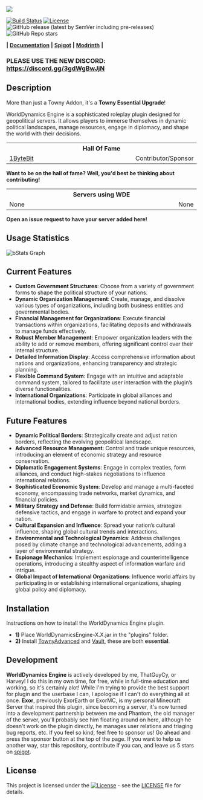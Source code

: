 ![](https://i.imgur.com/t5urpQz.png)

[![Build Status](https://app.travis-ci.com/thatguycy/WorldDynamics-Engine.svg?branch=master)](https://app.travis-ci.com/thatguycy/WorldDynamics-Engine) [![License](https://img.shields.io/badge/License-OSPL-blue)](#license) ![GitHub release (latest by SemVer including pre-releases)](https://img.shields.io/github/downloads-pre/thatguycy/WorldDynamics-Engine/latest/total)
![GitHub Repo stars](https://img.shields.io/github/stars/thatguycy/WorldDynamics-Engine)

**|** [**Documentation**](https://docs.thatguycy.com/) **|** [**Spigot**](https://www.spigotmc.org/resources/worlddynamics-engine.114509/) **|** [**Modrinth**](https://modrinth.com/plugin/worlddynamics-engine) **|**

### PLEASE USE THE NEW DISCORD: https://discord.gg/3gdWgBwJjN

## Description

More than just a Towny Addon, it's a **Towny Essential Upgrade**!

WorldDynamics Engine is a sophisticated roleplay plugin designed for geopolitical servers. It allows players to immerse themselves in dynamic political landscapes, manage resources, engage in diplomacy, and shape the world with their decisions.
<table>
    <tr>
        <th style="width:221%" colspan="2"><b>Hall Of Fame</b></th>
    </tr>
    <tr>
        <td><a href="https://github.com/1ByteBit">1ByteBit</a></td>
        <td>Contributor/Sponsor</td>
    </tr>
</table>

**Want to be on the hall of fame? Well, you'd best be thinking about contributing!**

<table>
    <tr>
        <th style="width:221%" colspan="2"><b>Servers using WDE</b></th>
    </tr>
    <tr>
        <td>None</td>
        <td>None</td>
    </tr>
</table>

**Open an issue request to have your server added here!**


## Usage Statistics

![bStats Graph](https://bstats.org/signatures/bukkit/WorldDynamics%20Engine.svg)

## Current Features

- **Custom Government Structures**: Choose from a variety of government forms to shape the political structure of your nations.
- **Dynamic Organization Management**: Create, manage, and dissolve various types of organizations, including both business entities and governmental bodies.
- **Financial Management for Organizations**: Execute financial transactions within organizations, facilitating deposits and withdrawals to manage funds effectively.
- **Robust Member Management**: Empower organization leaders with the ability to add or remove members, offering significant control over their internal structure.
- **Detailed Information Display**: Access comprehensive information about nations and organizations, enhancing transparency and strategic planning.
- **Flexible Command System**: Engage with an intuitive and adaptable command system, tailored to facilitate user interaction with the plugin’s diverse functionalities.
- **International Organizations**: Participate in global alliances and international bodies, extending influence beyond national borders.

## Future Features

- **Dynamic Political Borders**: Strategically create and adjust nation borders, reflecting the evolving geopolitical landscape.
- **Advanced Resource Management**: Control and trade unique resources, introducing an element of economic strategy and resource conservation.
- **Diplomatic Engagement Systems**: Engage in complex treaties, form alliances, and conduct high-stakes negotiations to influence international relations.
- **Sophisticated Economic System**: Develop and manage a multi-faceted economy, encompassing trade networks, market dynamics, and financial policies.
- **Military Strategy and Defense**: Build formidable armies, strategize defensive tactics, and engage in warfare to protect and expand your nation.
- **Cultural Expansion and Influence**: Spread your nation’s cultural influence, shaping global cultural trends and interactions.
- **Environmental and Technological Dynamics**: Address challenges posed by climate change and technological advancements, adding a layer of environmental strategy.
- **Espionage Mechanics**: Implement espionage and counterintelligence operations, introducing a stealthy aspect of information warfare and intrigue.
- **Global Impact of International Organizations**: Influence world affairs by participating in or establishing international organizations, shaping global policy and diplomacy.

## Installation

Instructions on how to install the WorldDynamics Engine plugin.
- **1)** Place WorldDynamicsEngine-X.X.jar in the "plugins" folder.
- **2)** Install [TownyAdvanced](https://www.spigotmc.org/resources/towny-advanced.72694/) and [Vault](https://www.spigotmc.org/resources/vault.34315/), these are both **essential**.

## Development

**WorldDynamics Engine** is actively developed by me, ThatGuyCy, or Harvey! I do this in my own time, for free, while in full-time education and working, so it's certainly alot! While I'm trying to provide the best support for plugin and the userbase I can, I apologise if I can't do everything all at once. **Exor**, previously ExorEarth or ExorMC, is my personal Minecraft Server that inspired this plugin, since becoming a server, it's now turned into a development partnership between me and Phantom, the old manager of the server, you'll probably see him floating around on here, although he doesn't work on the plugin directly, he manages user relations and triaging bug reports, etc. If you feel so kind, feel free to sponsor us! Go ahead and press the sponsor button at the top of the page. If you want to help us another way, star this repository, contribute if you can, and leave us 5 stars on [spigot](https://www.spigotmc.org/resources/worlddynamics-engine.114509/).

## License

This project is licensed under the [![License](https://img.shields.io/badge/License-OSPL-blue)](#license) - see the [LICENSE](https://github.com/thatguycy/WorldDynamics-Engine/blob/main/LICENSE) file for details.
